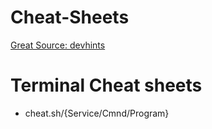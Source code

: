 # Cheat-Sheets

[Great Source: devhints](https://devhints.io/)


# Terminal Cheat sheets
- cheat.sh/{Service/Cmnd/Program}

